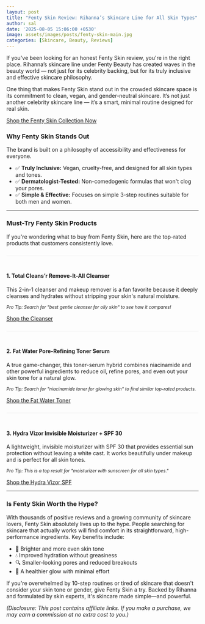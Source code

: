```yaml
---
layout: post
title: "Fenty Skin Review: Rihanna’s Skincare Line for All Skin Types"
author: sal
date: '2025-08-05 15:06:00 +0530'
image: assets/images/posts/fenty-skin-main.jpg
categories: [Skincare, Beauty, Reviews]
---
```


If you've been looking for an honest Fenty Skin review, you're in the right place. Rihanna’s skincare line under Fenty Beauty has created waves in the beauty world — not just for its celebrity backing, but for its truly inclusive and effective skincare philosophy.

One thing that makes Fenty Skin stand out in the crowded skincare space is its commitment to clean, vegan, and gender-neutral skincare. It’s not just another celebrity skincare line — it’s a smart, minimal routine designed for real skin.

<div class="text-center my-4">
  <a href="https://mavely.app.link/e/I2RzqPR6zVb" class="btn btn-dark btn-lg" target="_blank" rel="noopener sponsored">Shop the Fenty Skin Collection Now</a>
</div>

### **Why Fenty Skin Stands Out**

The brand is built on a philosophy of accessibility and effectiveness for everyone.

- ✅ **Truly Inclusive:** Vegan, cruelty-free, and designed for all skin types and tones.
- ✅ **Dermatologist-Tested:** Non-comedogenic formulas that won't clog your pores.
- ✅ **Simple & Effective:** Focuses on simple 3-step routines suitable for both men and women.

---

### **Must-Try Fenty Skin Products**

If you're wondering what to buy from Fenty Skin, here are the top-rated products that customers consistently love.

<div style="border-top: 1px solid #eee; padding-top: 1.5rem; margin-top: 1.5rem;">
  <h4>1. Total Cleans’r Remove-It-All Cleanser</h4>
  <p>This 2-in-1 cleanser and makeup remover is a fan favorite because it deeply cleanses and hydrates without stripping your skin's natural moisture.</p>
  <p><small><em>Pro Tip: Search for "best gentle cleanser for oily skin" to see how it compares!</em></small></p>
  <a href="https://mavely.app.link/e/I2RzqPR6zVb" class="btn btn-dark" target="_blank" rel="noopener sponsored">Shop the Cleanser</a>
</div>

<div style="border-top: 1px solid #eee; padding-top: 1.5rem; margin-top: 1.5rem;">
  <h4>2. Fat Water Pore-Refining Toner Serum</h4>
  <p>A true game-changer, this toner-serum hybrid combines niacinamide and other powerful ingredients to reduce oil, refine pores, and even out your skin tone for a natural glow.</p>
  <p><small><em>Pro Tip: Search for "niacinamide toner for glowing skin" to find similar top-rated products.</em></small></p>
  <a href="https://mavely.app.link/e/I2RzqPR6zVb" class="btn btn-dark" target="_blank" rel="noopener sponsored">Shop the Fat Water Toner</a>
</div>

<div style="border-top: 1px solid #eee; padding-top: 1.5rem; margin-top: 1.5rem;">
  <h4>3. Hydra Vizor Invisible Moisturizer + SPF 30</h4>
  <p>A lightweight, invisible moisturizer with SPF 30 that provides essential sun protection without leaving a white cast. It works beautifully under makeup and is perfect for all skin tones.</p>
  <p><small><em>Pro Tip: This is a top result for "moisturizer with sunscreen for all skin types."</em></small></p>
  <a href="https://mavely.app.link/e/I2RzqPR6zVb" class="btn btn-dark" target="_blank" rel="noopener sponsored">Shop the Hydra Vizor SPF</a>
</div>

---

### **Is Fenty Skin Worth the Hype?**

With thousands of positive reviews and a growing community of skincare lovers, Fenty Skin absolutely lives up to the hype. People searching for skincare that actually works will find comfort in its straightforward, high-performance ingredients. Key benefits include:

- 🌿 Brighter and more even skin tone
- 💧 Improved hydration without greasiness
- 🔍 Smaller-looking pores and reduced breakouts
- 💫 A healthier glow with minimal effort

If you're overwhelmed by 10-step routines or tired of skincare that doesn't consider your skin tone or gender, give Fenty Skin a try. Backed by Rihanna and formulated by skin experts, it's skincare made simple—and powerful.

*(Disclosure: This post contains affiliate links. If you make a purchase, we may earn a commission at no extra cost to you.)*
